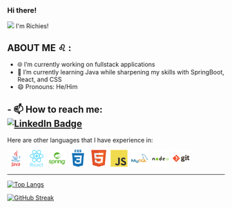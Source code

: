 ### Hi there!
  <img src="https://media.giphy.com/media/hvRJCLFzcasrR4ia7z/giphy.gif" width="30px"/>
  I'm Richies!

ABOUT ME :leo: :
---

- :globe_with_meridians: I’m currently working on fullstack applications
- 🌱 I’m currently learning Java while sharpening my skills with SpringBoot, React, and CSS
- 😄 Pronouns: He/Him 
<h2>
- 📫 How to reach me:
  
  <div id="badges">
    <a href="https://www.linkedin.com/in/richies-luong-54377a220/
   ">
    <img src="https://img.shields.io/badge/LinkedIn-blue?style=for-the-badge&logo=linkedin&logoColor=white" alt="LinkedIn Badge"/>
    </a>
   </div>
 </h2>

Here are other languages that I have experience in:

<div>
  <img src="https://github.com/devicons/devicon/blob/master/icons/java/java-original-wordmark.svg" title="Java" alt="Java" width="40" height="40"/>&nbsp;
  <img src="https://github.com/devicons/devicon/blob/master/icons/react/react-original-wordmark.svg" title="React" alt="React" width="40" height="40"/>&nbsp;
  <img src="https://github.com/devicons/devicon/blob/master/icons/spring/spring-original-wordmark.svg" title="Spring" alt="Spring" width="40" height="40"/>&nbsp;
  <img src="https://github.com/devicons/devicon/blob/master/icons/css3/css3-plain-wordmark.svg"  title="CSS3" alt="CSS" width="40" height="40"/>&nbsp;
  <img src="https://github.com/devicons/devicon/blob/master/icons/html5/html5-original.svg" title="HTML5" alt="HTML" width="40" height="40"/>&nbsp;
  <img src="https://github.com/devicons/devicon/blob/master/icons/javascript/javascript-original.svg" title="JavaScript" alt="JavaScript" width="40" height="40"/>&nbsp;
  <img src="https://github.com/devicons/devicon/blob/master/icons/mysql/mysql-original-wordmark.svg" title="MySQL"  alt="MySQL" width="40" height="40"/>&nbsp;
  <img src="https://github.com/devicons/devicon/blob/master/icons/nodejs/nodejs-original-wordmark.svg" title="NodeJS" alt="NodeJS" width="40" height="40"/>&nbsp;
  <img src="https://github.com/devicons/devicon/blob/master/icons/git/git-original-wordmark.svg" title="Git" **alt="Git" width="40" height="40"/>
</div>

---

[![Top Langs](https://github-readme-stats.vercel.app/api/top-langs/?username=RLuong87&layout=compact&theme=vision-friendly-dark)](https://github.com/anuraghazra/github-readme-stats)

[![GitHub Streak](http://github-readme-streak-stats.herokuapp.com?user=RLuong87&theme=dark&background=000000)](https://git.io/streak-stats)

